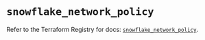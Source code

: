 # `snowflake_network_policy`

Refer to the Terraform Registry for docs: [`snowflake_network_policy`](https://registry.terraform.io/providers/snowflake-labs/snowflake/0.87.2/docs/resources/network_policy).
